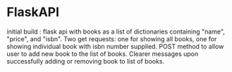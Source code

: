 # FlaskAPI

initial build : flask api with books as a list of dictionaries containing "name", "price", and "isbn".
                Two get requests: one for showing all books, one for showing individual book with isbn number supplied.
                POST method to allow user to add new book to the list of books.
                Clearer messages upon successfully adding or removing book to list of books.
